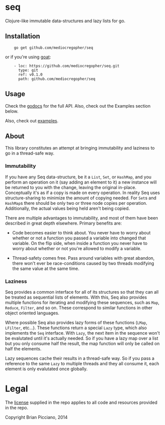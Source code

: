 # seq

Clojure-like immutable data-structures and lazy lists for go.

## Installation

```
    go get github.com/mediocregopher/seq
```

or if you're using [goat][goat]:

```
    - loc: https://github.com/mediocregopher/seq.git
      type: git
      ref: v0.1.0
      path: github.com/mediocregopher/seq
```

## Usage

Check the [godocs][godocs] for the full API. Also, check out the Examples
section below.

Also, check out [examples][examples].

## About

This library constitutes an attempt at bringing immutability and laziness to go
in a thread-safe way.

### Immutability

If you have any Seq data-structure, be it a `List`, `Set`, or `HashMap`, and you
perform an operation on it (say adding an element to it) a new instance will be
returned to you with the change, leaving the original in-place. Conceptually
it's as if a copy is made on every operation. In reality Seq uses
structure-sharing to minimize the amount of copying needed. For `Set`s and
`HashMap`s there should be only two or three node copies per operation.
Additionally, the actual values being held aren't being copied.

There are multiple advantages to immutability, and most of them have been
described in great depth elsewhere. Primary benefits are:

* Code becomes easier to think about. You never have to worry about whether or
  not a function you passed a variable into changed that variable. On the flip
  side, when inside a function you never have to worry about whether or not
  you're allowed to modify a variable.

* Thread-safety comes free. Pass around variables with great abandon, there
  won't ever be race-conditions caused by two threads modifying the same value
  at the same time.

### Laziness

Seq provides a common interface for all of its structures so that they can all
be treated as sequential lists of elements. With this, Seq also provides
multiple functions for iterating and modifying these sequences, such as `Map`,
`Reduce`, `Filter`, and so on. These correspond to similar functions in other
object oriented languages.

Where possible Seq also provides lazy forms of these functions (`LMap`,
`LFilter`, etc...). These functions return a special `Lazy` type, which also
implements the `Seq` interface. With `Lazy`, the next item in the sequence won't
be evalutated until it's actually needed. So if you have a lazy map over a list
but you only consume half the result, the map function will only be called on
half the elements.

Lazy sequences cache their results in a thread-safe way. So if you pass
a reference to the same `Lazy` to multiple threads and they all consume it, each
element is only evalutated once globally.

# Legal

The [license][license] supplied in the repo applies to all code and resources
provided in the repo.

Copyright Brian Picciano, 2014

[goat]: https://github.com/mediocregopher/goat
[godocs]: http://godoc.org/github.com/mediocregopher/seq
[examples]: /examples/
[license]: /LICENSE
